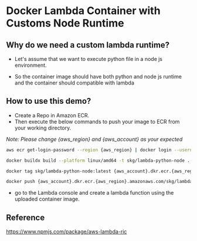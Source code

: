 # Docker Lambda Container with Customs Node Runtime

## Why do we need a custom lambda runtime?

* Let's assume that we want to execute python file in a node js environment.

* So the container image should have both python and node js runtime and the container should compatible with lambda

## How to use this demo?

* Create a Repo in Amazon ECR.
* Then execute the below commands to push your image to ECR from your working directory.

*Note: Please change {aws_region} and {aws_account} as your expected*
```bash
aws ecr get-login-password --region {aws_region} | docker login --username AWS --password-stdin {aws_account}.dkr.ecr.{aws_region}.amazonaws.com

docker buildx build --platform linux/amd64 -t skg/lambda-python-node .

docker tag skg/lambda-python-node:latest {aws_account}.dkr.ecr.{aws_region}.amazonaws.com/skg/lambda-python-node:latest

docker push {aws_account}.dkr.ecr.{aws_region}.amazonaws.com/skg/lambda-python-node:latest
```
* go to the Lambda console and create a lambda function using the uploaded container image.

## Reference
https://www.npmjs.com/package/aws-lambda-ric
